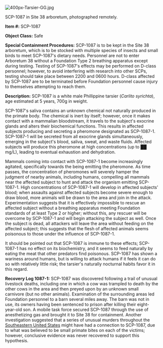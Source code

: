 ![400px-Tarsier-GG.jpg](http://scp-wiki.wdfiles.com/local--files/scp-1087/400px-Tarsier-GG.jpg)

SCP-1087 in Site 38 arboretum, photographed remotely.

**Item #:** SCP-1087

**Object Class:** Safe

**Special Containment Procedures:** SCP-1087 is to be kept in the Site 38 arboretum, which is to be stocked with multiple species of insects and small birds to meet SCP-1087's dietary needs. Personnel are not to enter Arboretum 38 without a Foundation Type 2 breathing apparatus except during testing. Testing of SCP-1087's effects may be performed on D-class personnel; however, to avoid interfering with research into other SCPs, testing should take place between 2200 and 0600 hours. D-class affected by SCP-1087 are to be terminated before Foundation personnel cause injury to themselves attempting to reach them.

**Description:** SCP-1087 is a white male Phillippine tarsier (_Carlito syrichta_), age estimated at 5 years, 700g in weight.

SCP-1087's saliva contains an unknown chemical not naturally produced in the primate body. The chemical is inert by itself; however, once it makes contact with a mammalian bloodstream, it travels to the subject's exocrine glands and alters their biochemical functions. This results in affected subjects producing and secreting a pheromone designated as SCP-1087-1. SCP-1087-1 will be secreted from all exocrine glands simultaneously, emerging in the subject's blood, saliva, sweat, and waste fluids. Affected subjects will produce this pheromone at high concentrations (up to ██ mg/L), leading to eventual exhaustion and dehydration.

Mammals coming into contact with SCP-1087-1 become increasingly agitated, specifically towards the being emitting the pheromone. As time passes, the concentration of pheromones will severely hamper the judgment of nearby animals, including humans, compelling all mammals near the affected subject to hunt and attack the organism emitting SCP-1087-1. High concentrations of SCP-1087-1 will develop in affected subjects' blood; when assaults against affected subjects become severe enough to draw blood, more animals will be drawn to the area and join in the attack. Experimentation suggests that it is effectively impossible to rescue an affected subject without a breathing apparatus meeting Foundation standards of at least Type 2 or higher; without this, any rescuer will be overcome by SCP-1087-1 and will begin attacking the subject as well. Once the subject is dead, all attackers will leave the area without feeding on the affected subject; this suggests that the flesh of affected animals seems poisonous to those under the influence of SCP-1087-1.

It should be pointed out that SCP-1087 is immune to these effects; SCP-1087-1 has no effect on its biochemistry, and it seems to feed naturally by eating the meat that other predators find poisonous. SCP-1087 has shown a wariness around humans, but is willing to attack humans if it feels it can do so with relatively little risk; the tarsier's naturally nocturnal habits favor it in this regard.

**Recovery Log 1087-1:** SCP-1087 was discovered following a trail of unusual livestock deaths, including one in which a cow was trampled to death by the other cows in the area and then preyed upon by an unknown small carnivore (but no other animals). Examination of the surrounding areas led Foundation personnel to a barn several miles away. The barn was not in use, its owners having been sentenced to prison after killing their eight-year-old son. A mobile task force secured SCP-1087 through the use of anesthetizing gas and brought it to Site 38 for containment. Another investigation suggested that a series of unusual murders throughout the [Southeastern United States](http://www.scp-wiki.net/the-gulf) might have had a connection to SCP-1087, due to what was believed to be small primate bites on each of the victims; however, conclusive evidence was never recovered to support this hypothesis.